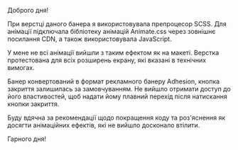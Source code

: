 Доброго дня!

При верстці даного банера я використовувала препроцесор SCSS.
Для анімації підключала бібліотеку анімацій Animate.css через зовнішнє посилання CDN,
а також використовувала JavaScript.

У мене не всі анімації вийшли з таким ефектом як на макеті.
Верстка протестована для всіх розширень екрану, які вказані в технічних вимогах.

Банер конвертований в формат рекламного банеру Adhesion, кнопка закриття залишилась за замовчуванням.
Hе вийшло отримати доступ до його властивостей, щоб надати йому плавний перехід після натискання кнопки закриття.

Буду вдячна за рекомендації щодо покращення коду та роз'яснення як досягти анімаційних ефектів, які не вийшло досконало втілити.

Гарного дня!
